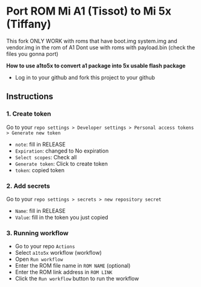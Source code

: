# Port ROM Mi A1 (Tissot) to Mi 5x (Tiffany)
 This fork ONLY WORK with roms that have boot.img system.img and vendor.img in the rom of A1
 Dont use with roms with payload.bin (check the files you gonna port)
 
**How to use a1to5x to convert a1 package into 5x usable flash package**

* Log in to your github and fork this project to your github

## Instructions
### 1. Create token
Go to your `repo settings > Developer settings > Personal access tokens > Generate new token`
- `note`: fill in RELEASE
- `Expiration`: changed to No expiration
- `Select scopes`: Check all
- `Generate token`: Click to create token
- `token`: copied token

### 2. Add secrets
Go to your `repo settings > secrets > new repository secret`
- `Name`: fill in RELEASE
- `Value`: fill in the token you just copied

### 3. Running workflow
- Go to your repo `Actions`
- Select `a1to5x` workflow (workflow)
- Open `Run workflow`
- Enter the ROM file name in `ROM NAME` (optional)
- Enter the ROM link address in `ROM LINK`
- Click the `Run workflow` button to run the workflow
